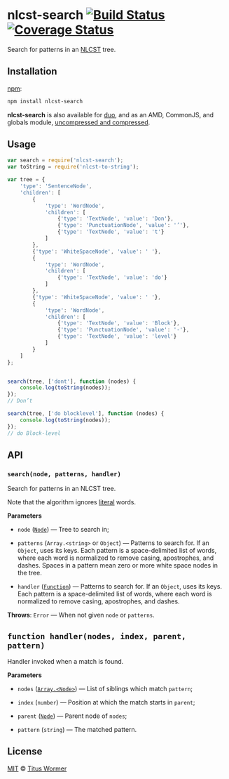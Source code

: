 # nlcst-search [![Build Status][travis-badge]][travis] [![Coverage Status][codecov-badge]][codecov]

Search for patterns in an [NLCST][nlcst] tree.

## Installation

[npm][npm-install]:

```bash
npm install nlcst-search
```

**nlcst-search** is also available for [duo][duo-install], and as an
AMD, CommonJS, and globals module, [uncompressed and compressed][releases].

## Usage

```js
var search = require('nlcst-search');
var toString = require('nlcst-to-string');

var tree = {
    'type': 'SentenceNode',
    'children': [
        {
            'type': 'WordNode',
            'children': [
                {'type': 'TextNode', 'value': 'Don'},
                {'type': 'PunctuationNode', 'value': '’'},
                {'type': 'TextNode', 'value': 't'}
            ]
        },
        {'type': 'WhiteSpaceNode', 'value': ' '},
        {
            'type': 'WordNode',
            'children': [
                {'type': 'TextNode', 'value': 'do'}
            ]
        },
        {'type': 'WhiteSpaceNode', 'value': ' '},
        {
            'type': 'WordNode',
            'children': [
                {'type': 'TextNode', 'value': 'Block'},
                {'type': 'PunctuationNode', 'value': '-'},
                {'type': 'TextNode', 'value': 'level'}
            ]
        }
    ]
};


search(tree, ['dont'], function (nodes) {
    console.log(toString(nodes));
});
// Don’t

search(tree, ['do blocklevel'], function (nodes) {
    console.log(toString(nodes));
});
// do Block-level
```

## API

### `search(node, patterns, handler)`

Search for patterns in an NLCST tree.

Note that the algorithm ignores [literal][literal] words.

**Parameters**

*   `node` ([`Node`][nlcst-node]) — Tree to search in;

*   `patterns` (`Array.<string>` or `Object`)
    — Patterns to search for. If an `Object`, uses its keys.
    Each pattern is a space-delimited list of words, where each
    word is normalized to remove casing, apostrophes, and dashes.
    Spaces in a pattern mean zero or more white space nodes in
    the tree.

*   `handler` ([`Function`][fn-handler])
    — Patterns to search for. If an `Object`, uses its keys.
    Each pattern is a space-delimited list of words, where each
    word is normalized to remove casing, apostrophes, and dashes.

**Throws**: `Error` — When not given `node` or `patterns`.

## `function handler(nodes, index, parent, pattern)`

Handler invoked when a match is found.

**Parameters**

*   `nodes` ([`Array.<Node>`][nlcst-node])
    — List of siblings which match `pattern`;

*   `index` (`number`) — Position at which the match starts in `parent`;

*   `parent` ([`Node`][nlcst-node]) — Parent node of `nodes`;

*   `pattern` (`string`) — The matched pattern.

## License

[MIT][license] © [Titus Wormer][author]

<!-- Definitions -->

[travis-badge]: https://img.shields.io/travis/wooorm/nlcst-search.svg

[travis]: https://travis-ci.org/wooorm/nlcst-search

[codecov-badge]: https://img.shields.io/codecov/c/github/wooorm/nlcst-search.svg

[codecov]: https://codecov.io/github/wooorm/nlcst-search

[npm-install]: https://docs.npmjs.com/cli/install

[duo-install]: http://duojs.org/#getting-started

[releases]: https://github.com/wooorm/nlcst-search/releases

[license]: LICENSE

[author]: http://wooorm.com

[nlcst]: https://github.com/wooorm/nlcst

[nlcst-node]: https://github.com/wooorm/nlcst#node

[literal]: https://github.com/wooorm/nlcst-is-literal

[fn-handler]: #function-handlernodes-index-parent-pattern
